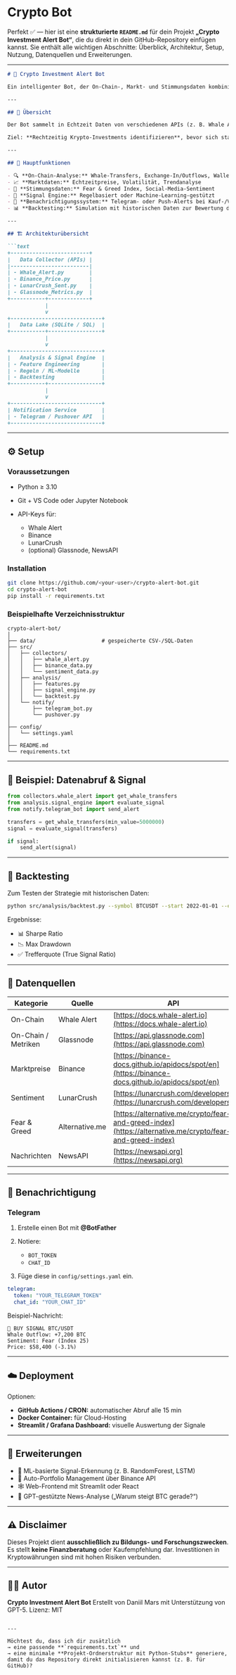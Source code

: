 # Crypto Bot
Perfekt ✅ — hier ist eine **strukturierte `README.md`** für dein Projekt
**„Crypto Investment Alert Bot“**,
die du direkt in dein GitHub-Repository einfügen kannst.
Sie enthält alle wichtigen Abschnitte: Überblick, Architektur, Setup, Nutzung, Datenquellen und Erweiterungen.

---

````markdown
# 🚀 Crypto Investment Alert Bot

Ein intelligenter Bot, der On-Chain-, Markt- und Stimmungsdaten kombiniert, um automatisierte **Investment-Signale** für Kryptowährungen zu erkennen und dir **Push-Benachrichtigungen** (z. B. per Telegram oder Pushover) zu senden.

---

## 📘 Übersicht

Der Bot sammelt in Echtzeit Daten von verschiedenen APIs (z. B. Whale Alert, Binance, LunarCrush, Glassnode), analysiert Muster in Whale-Aktivitäten, Marktpreisen und Social Sentiment, und bewertet diese über regelbasierte oder ML-Modelle.

Ziel: **Rechtzeitig Krypto-Investments identifizieren**, bevor sich starke Marktbewegungen abzeichnen.

---

## 🧠 Hauptfunktionen

- 🔍 **On-Chain-Analyse:** Whale-Transfers, Exchange-In/Outflows, Wallet-Cluster
- 📈 **Marktdaten:** Echtzeitpreise, Volatilität, Trendanalyse
- 💬 **Stimmungsdaten:** Fear & Greed Index, Social-Media-Sentiment
- 🧮 **Signal Engine:** Regelbasiert oder Machine-Learning-gestützt
- 📲 **Benachrichtigungssystem:** Telegram- oder Push-Alerts bei Kauf-/Verkaufssignalen
- 📊 **Backtesting:** Simulation mit historischen Daten zur Bewertung der Strategie

---

## 🏗 Architekturübersicht

```text
+-------------------------+
|   Data Collector (APIs) |
|-------------------------|
| - Whale_Alert.py        |
| - Binance_Price.py      |
| - LunarCrush_Sent.py    |
| - Glassnode_Metrics.py  |
+-----------+-------------+
            |
            v
+-----------------------------+
|   Data Lake (SQLite / SQL)  |
+-----------+-----------------+
            |
            v
+-----------------------------+
|   Analysis & Signal Engine  |
| - Feature Engineering       |
| - Regeln / ML-Modelle       |
| - Backtesting               |
+-----------+-----------------+
            |
            v
+-----------------------------+
| Notification Service        |
| - Telegram / Pushover API   |
+-----------------------------+
````

---

## ⚙️ Setup

### Voraussetzungen

* Python ≥ 3.10
* Git + VS Code oder Jupyter Notebook
* API-Keys für:

  * Whale Alert
  * Binance
  * LunarCrush
  * (optional) Glassnode, NewsAPI

### Installation

```bash
git clone https://github.com/<your-user>/crypto-alert-bot.git
cd crypto-alert-bot
pip install -r requirements.txt
```

### Beispielhafte Verzeichnisstruktur

```text
crypto-alert-bot/
│
├── data/                     # gespeicherte CSV-/SQL-Daten
├── src/
│   ├── collectors/
│   │   ├── whale_alert.py
│   │   ├── binance_data.py
│   │   └── sentiment_data.py
│   ├── analysis/
│   │   ├── features.py
│   │   ├── signal_engine.py
│   │   └── backtest.py
│   └── notify/
│       ├── telegram_bot.py
│       └── pushover.py
│
├── config/
│   └── settings.yaml
│
├── README.md
└── requirements.txt
```

---

## 🔌 Beispiel: Datenabruf & Signal

```python
from collectors.whale_alert import get_whale_transfers
from analysis.signal_engine import evaluate_signal
from notify.telegram_bot import send_alert

transfers = get_whale_transfers(min_value=5000000)
signal = evaluate_signal(transfers)

if signal:
    send_alert(signal)
```

---

## 🧪 Backtesting

Zum Testen der Strategie mit historischen Daten:

```bash
python src/analysis/backtest.py --symbol BTCUSDT --start 2022-01-01 --end 2024-12-31
```

Ergebnisse:

* 📊 Sharpe Ratio
* 📉 Max Drawdown
* ✅ Trefferquote (True Signal Ratio)

---

## 🧮 Datenquellen

| Kategorie           | Quelle         | API                                                                                                      |
| ------------------- | -------------- | -------------------------------------------------------------------------------------------------------- |
| On-Chain            | Whale Alert    | [https://docs.whale-alert.io](https://docs.whale-alert.io)                                               |
| On-Chain / Metriken | Glassnode      | [https://api.glassnode.com](https://api.glassnode.com)                                                   |
| Marktpreise         | Binance        | [https://binance-docs.github.io/apidocs/spot/en](https://binance-docs.github.io/apidocs/spot/en)         |
| Sentiment           | LunarCrush     | [https://lunarcrush.com/developers](https://lunarcrush.com/developers)                                   |
| Fear & Greed        | Alternative.me | [https://alternative.me/crypto/fear-and-greed-index](https://alternative.me/crypto/fear-and-greed-index) |
| Nachrichten         | NewsAPI        | [https://newsapi.org](https://newsapi.org)                                                               |

---

## 📲 Benachrichtigung

### Telegram

1. Erstelle einen Bot mit **@BotFather**
2. Notiere:

   * `BOT_TOKEN`
   * `CHAT_ID`
3. Füge diese in `config/settings.yaml` ein.

```yaml
telegram:
  token: "YOUR_TELEGRAM_TOKEN"
  chat_id: "YOUR_CHAT_ID"
```

Beispiel-Nachricht:

```
🚨 BUY SIGNAL BTC/USDT
Whale Outflow: +7,200 BTC
Sentiment: Fear (Index 25)
Price: $58,400 (-3.1%)
```

---

## ☁️ Deployment

Optionen:

* **GitHub Actions / CRON:** automatischer Abruf alle 15 min
* **Docker Container:** für Cloud-Hosting
* **Streamlit / Grafana Dashboard:** visuelle Auswertung der Signale

---

## 🧱 Erweiterungen

* 🤖 ML-basierte Signal-Erkennung (z. B. RandomForest, LSTM)
* 🧩 Auto-Portfolio Management über Binance API
* 🕸 Web-Frontend mit Streamlit oder React
* 💬 GPT-gestützte News-Analyse („Warum steigt BTC gerade?“)

---

## ⚠️ Disclaimer

Dieses Projekt dient **ausschließlich zu Bildungs- und Forschungszwecken**.
Es stellt **keine Finanzberatung** oder Kaufempfehlung dar.
Investitionen in Kryptowährungen sind mit hohen Risiken verbunden.

---

## 🧑‍💻 Autor

**Crypto Investment Alert Bot**
Erstellt von Daniil Mars mit Unterstützung von GPT-5.
Lizenz: MIT

```

---

Möchtest du, dass ich dir zusätzlich  
→ eine passende **`requirements.txt`** und  
→ eine minimale **Projekt-Ordnerstruktur mit Python-Stubs** generiere,  
damit du das Repository direkt initialisieren kannst (z. B. für GitHub)?
```
